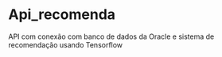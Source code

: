# Api_recomenda
API com conexão com banco de dados da Oracle e sistema de recomendação usando Tensorflow
